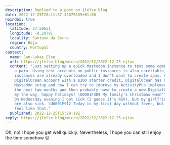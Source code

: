 ```yaml
---
description: Replied to a post on jlelse.blog
date: 2022-12-25T20:11:37.32879335+01:00
noIndex: true
location:
  latitude: 37.50651
  longitude: -8.29791
  locality: Santana da Serra
  region: Beja
  country: Portugal
context:
  name: Jan-Lukas Else
  url: https://jlelse.blog/micro/2022/12/2022-12-25-ejtxu
  content: "Just setting up a quick Mastodon instance to test some compatibility is
    a pain. Using test accounts on public instances is also unreliable, because many
    instances are already overloaded and I don’t want to create spam. So I got a new
    DigitalOcean account with a $200 starter credit… DigitalOcean has a simplified
    Mastodon setup and now I can try to improve my ActivityPub implementation during
    the next two months and then probably have to create a new DigitalOcean account.
    By the way, happy holidays! \U0001F384 My family’s Christmas wasn’t as expected.
    On Wednesday evening I got sick (I guess it’s RSV). But my girlfriend and my sister
    are also sick. \U0001F912 Today is my first day without fever, but it doesn’t
    feel like that."
  published: 2022-12-25T15:28:19Z
reply: https://jlelse.blog/micro/2022/12/2022-12-25-ejtxu
---
```


Oh, no! I hope you get well quickly. Nevertheless, I hope you can still enjoy the time somehow 😌
